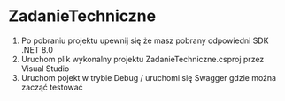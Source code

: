 # ZadanieTechniczne

1. Po pobraniu projektu upewnij się że masz pobrany odpowiedni SDK .NET 8.0 
2. Uruchom plik wykonalny projektu ZadanieTechniczne.csproj przez Visual Studio
3. Uruchom pojekt w trybie Debug / uruchomi się Swagger gdzie można zacząć testować  
